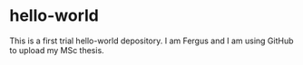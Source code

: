 # hello-world
This is a first trial hello-world depository.
I am Fergus and I am using GitHub to upload my MSc thesis.
